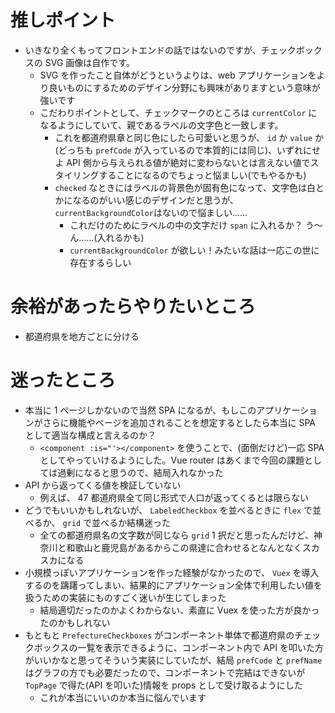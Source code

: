 # 推しポイント

- いきなり全くもってフロントエンドの話ではないのですが、チェックボックスの SVG 画像は自作です。
  - SVG を作ったこと自体がどうというよりは、web アプリケーションをより良いものにするためのデザイン分野にも興味がありますという意味が強いです
  - こだわりポイントとして、チェックマークのところは `currentColor` になるようにしていて、親であるラベルの文字色と一致します。
    - これを都道府県章と同じ色にしたら可愛いと思うが、 `id` か `value` か(どっちも `prefCode` が入っているので本質的には同じ)、いずれにせよ API 側から与えられる値が絶対に変わらないとは言えない値でスタイリングすることになるのでちょっと悩ましい(でもやるかも)
    - `checked` なときにはラベルの背景色が固有色になって、文字色は白とかになるのがいい感じのデザインだと思うが、 `currentBackgroundColor`はないので悩ましい……
      - これだけのためにラベルの中の文字だけ `span` に入れるか？ う〜ん……(入れるかも)
      - `currentBackgroundColor` が欲しい！みたいな話は一応この世に存在するらしい

# 余裕があったらやりたいところ

- 都道府県を地方ごとに分ける

# 迷ったところ

- 本当に 1 ページしかないので当然 SPA になるが、もしこのアプリケーションがさらに機能やページを追加されることを想定するとしたら本当に SPA として適当な構成と言えるのか？
  - `<component :is="'></component>` を使うことで、(面倒だけど)一応 SPA としてやっていけるようにした。Vue router はあくまで今回の課題としては過剰になると思うので、結局入れなかった
- API から返ってくる値を検証していない
  - 例えば、 47 都道府県全て同じ形式で人口が返ってくるとは限らない
- どうでもいいかもしれないが、 `LabeledCheckbox` を並べるときに `flex` で並べるか、 `grid` で並べるか結構迷った
  - 全ての都道府県名の文字数が同じなら `grid` 1 択だと思ったんだけど、神奈川と和歌山と鹿児島があるからこの県達に合わせるとなんとなくスカスカになる
- 小規模っぽいアプリケーションを作った経験がなかったので、 `Vuex` を導入するのを躊躇ってしまい、結果的にアプリケーション全体で利用したい値を扱うための実装にものすごく迷いが生じてしまった
  - 結局適切だったのかよくわからない、素直に Vuex を使った方が良かったのかもしれない
- もともと `PrefectureCheckboxes` がコンポーネント単体で都道府県のチェックボックスの一覧を表示できるように、コンポーネント内で API を叩いた方がいいかなと思ってそういう実装にしていたが、結局 `prefCode` と `prefName` はグラフの方でも必要だったので、コンポーネントで完結はできないが `TopPage` で得た(API を叩いた)情報を props として受け取るようにした
  - これが本当にいいのか本当に悩んでいます
